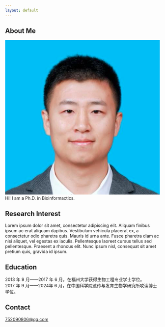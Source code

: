 ```yaml
---
layout: default
---
```


## About Me
<img class="profile-picture" src="profile-zxj.png">
Hi! I am a Ph.D. in Bioinformactics.

## Research Interest
Lorem ipsum dolor sit amet, consectetur adipiscing elit. Aliquam finibus ipsum ac erat aliquam dapibus. Vestibulum vehicula placerat ex, a consectetur odio pharetra quis. Mauris id urna ante. Fusce pharetra diam ac nisi aliquet, vel egestas ex iaculis. Pellentesque laoreet cursus tellus sed pellentesque. Praesent a rhoncus elit. Nunc ipsum nisl, consequat sit amet pretium quis, gravida id ipsum.

## Education
2013 年 9 月——2017 年 6 月，在福州大学获得生物工程专业学士学位。 <br>
2017 年 9 月——2024年 6 月，在中国科学院遗传与发育生物学研究所攻读博士学位。 <br>

## Contact
752090806@qq.com
